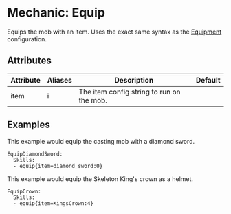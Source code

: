 Mechanic: Equip
===============

Equips the mob with an item. Uses the exact same syntax as the
[Equipment](/mobs/equipment) configuration.

Attributes
----------

| Attribute | Aliases | Description                               | Default |
|-----------|---------|-------------------------------------------|---------|
| item      | i       | The item config string to run on the mob. |         |

Examples
----
This example would equip the casting mob with a diamond sword.

    EquipDiamondSword:
      Skills:
      - equip{item=diamond_sword:0}

This example would equip the Skeleton King's crown as a helmet.

    EquipCrown:
      Skills:
      - equip{item=KingsCrown:4}
